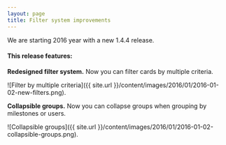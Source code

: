 ```yaml
---
layout: page
title: Filter system improvements
---
```


We are starting 2016 year with a new 1.4.4 release.

#### This release features: 

**Redesigned filter system.** Now you can filter cards by multiple criteria.

![Filter by multiple criteria]({{ site.url }}/content/images/2016/01/2016-01-02-new-filters.png).

**Collapsible groups.** Now you can collapse groups when grouping by milestones or users.

![Collapsible groups]({{ site.url }}/content/images/2016/01/2016-01-02-collapsible-groups.png).
